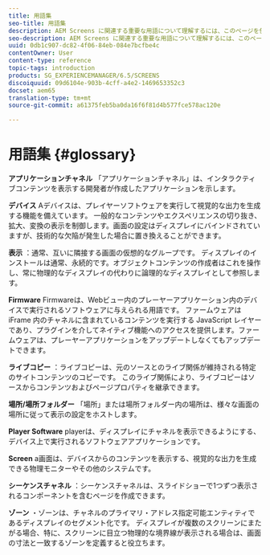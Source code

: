 ```yaml
---
title: 用語集
seo-title: 用語集
description: AEM Screens に関連する重要な用語について理解するには、このページを使用してください。
seo-description: AEM Screens に関連する重要な用語について理解するには、このページを使用してください。
uuid: 0db1c907-dc82-4f06-84eb-084e7bcfbe4c
contentOwner: User
content-type: reference
topic-tags: introduction
products: SG_EXPERIENCEMANAGER/6.5/SCREENS
discoiquuid: 09d6104e-903b-4cff-a4e2-1469653352c3
docset: aem65
translation-type: tm+mt
source-git-commit: a61375feb5ba0da16f6f81d4b577fce578ac120e

---
```



# 用語集 {#glossary}

**アプリケーションチャネル** 「アプリケーションチャネル」は、インタラクティブコンテンツを表示する開発者が作成したアプリケーションを示します。

**デバイス** Aデバイスは、プレイヤーソフトウェアを実行して視覚的な出力を生成する機能を備えています。 一般的なコンテンツやエクスペリエンスの切り抜き、拡大、変換の表示を制御します。画面の設定はディスプレイにバインドされていますが、技術的な欠陥が発生した場合に置き換えることができます。

**表示** ：通常、互いに隣接する画面の仮想的なグループです。 ディスプレイのインストールは通常、永続的です。オブジェクトコンテンツの作成者はこれを操作し、常に物理的なディスプレイの代わりに論理的なディスプレイとして参照します。

**Firmware** Firmwareは、Webビュー内のプレーヤーアプリケーション内のデバイスで実行されるソフトウェアに与えられる用語です。 ファームウェアは iFrame 内のチャネルに含まれているコンテンツを実行する JavaScript レイヤーであり、プラグインを介してネイティブ機能へのアクセスを提供します。ファームウェアは、プレーヤーアプリケーションをアップデートしなくてもアップデートできます。

**ライブコピー** ：ライブコピーは、元のソースとのライブ関係が維持される特定のサイトコンテンツのコピーです。 このライブ関係により、ライブコピーはソースからコンテンツおよびページプロパティを継承できます。

**場所/場所フォルダー** 「場所」または場所フォルダー内の場所は、様々な画面の場所に従って表示の設定をホストします。

**Player Software** playerは、ディスプレイにチャネルを表示できるようにする、デバイス上で実行されるソフトウェアアプリケーションです。

**Screen** a画面は、デバイスからのコンテンツを表示する、視覚的な出力を生成できる物理モニターやその他のシステムです。

**シーケンスチャネル** ：シーケンスチャネルは、スライドショーで1つずつ表示されるコンポーネントを含むページを作成できます。

**ゾーン** ・ゾーンは、チャネルのプライマリ・アドレス指定可能エンティティであるディスプレイのセグメント化です。 ディスプレイが複数のスクリーンにまたがる場合、特に、スクリーンに目立つ物理的な境界線が表示される場合は、画面の寸法と一致するゾーンを定義すると役立ちます。
